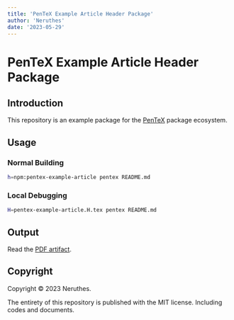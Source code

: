 ```yaml
---
title: 'PenTeX Example Article Header Package'
author: 'Neruthes'
date: '2023-05-29'
---
```


# PenTeX Example Article Header Package



## Introduction

This repository is an example package for the [PenTeX](https://github.com/neruthes/pentex) package ecosystem.




## Usage

### Normal Building

```sh
h=npm:pentex-example-article pentex README.md
```

### Local Debugging

```sh
H=pentex-example-article.H.tex pentex README.md
```



## Output

Read the [PDF artifact](https://pub-714f8d634e8f451d9f2fe91a4debfa23.r2.dev/keep/pentex-example-article/README.md.pdf--6c87c6bfad2d6d1cbec93428a74f1009.pdf).



## Copyright

Copyright &copy; 2023 Neruthes.

The entirety of this repository is published with the MIT license.
Including codes and documents.
